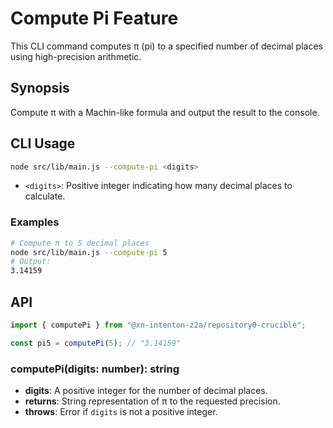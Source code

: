 # Compute Pi Feature

This CLI command computes π (pi) to a specified number of decimal places using high-precision arithmetic.

## Synopsis

Compute π with a Machin-like formula and output the result to the console.

## CLI Usage

```bash
node src/lib/main.js --compute-pi <digits>
```

- `<digits>`: Positive integer indicating how many decimal places to calculate.

### Examples

```bash
# Compute π to 5 decimal places
node src/lib/main.js --compute-pi 5
# Output:
3.14159
```

## API

```js
import { computePi } from "@xn-intenton-z2a/repository0-crucible";

const pi5 = computePi(5); // "3.14159"
```

### computePi(digits: number): string

- **digits**: A positive integer for the number of decimal places.
- **returns**: String representation of π to the requested precision.
- **throws**: Error if `digits` is not a positive integer.
